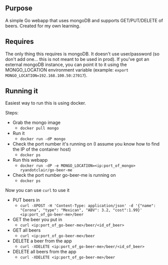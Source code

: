 ## Purpose
A simple Go webapp that uses mongoDB and supports GET/PUT/DELETE of beers. Created for my own learning.

## Requires

The only thing this requires is mongoDB. It doesn't use user/password (so don't add one... this is not meant to be used in prod). If you've got an external mongoDB instance, you can point it to it using the MONGO_LOCATION environment variable (example: `export MONGO_LOCATION=192.168.100.50:27017`).

## Running it

Easiest way to run this is using docker.

Steps:

+ Grab the mongo image
  + `docker pull mongo`
+ Run it
  + `docker run -dP mongo`
+ Check the port number it's running on (I assume you know how to find the IP of the container host)
  + `docker ps`
+ Run this webapp
  + `docker run -dP -e MONGO_LOCATION=<ip:port_of_mongo> ryandotclair/go-beer-me`
+ Check the port number go-beer-me is running on
  + `docker ps`

Now you can use `curl` to use it

+ PUT beers in
  + `curl -XPOST -H 'Content-Type: application/json' -d '{"name": "Corona", "type": "Mexican", "ABV": 3.2, "cost":1.99}' <ip:port_of_go-beer-me>/beer`
+ GET the beer you put in
  + `curl <ip:port_of_go-beer-me>/beer/<id_of_beer>`
+ GET all beers
  + `curl <ip:port_of_go-beer-me>/beer`
+ DELETE a beer from the app
  + `curl -XDELETE <ip:port_of_go-beer-me>/beer/<id_of_beer>`
+ DELETE all beers from the app
  + `curl -XDELETE <ip:port_of_go-beer-me>/beer`
